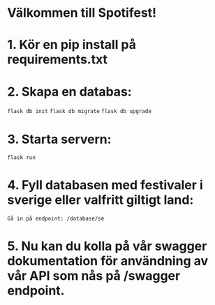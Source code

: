 Välkommen till Spotifest!
=========================

# 1. Kör en pip install på requirements.txt

# 2. Skapa en databas: 
`flask db init`
`flask db migrate`
`flask db upgrade`

# 3. Starta servern:
`flask run`

# 4. Fyll databasen med festivaler i sverige eller valfritt giltigt land:
`Gå in på endpoint: /database/se`

# 5. Nu kan du kolla på vår swagger dokumentation för användning av vår API som nås på /swagger endpoint. 


